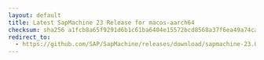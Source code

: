 ```yaml
---
layout: default
title: Latest SapMachine 23 Release for macos-aarch64
checksum: sha256 a1fcb8a65f9291d6b1c61ba6404e15572bcd8568a37f6ea49a74ca07f335d9ed
redirect_to:
  - https://github.com/SAP/SapMachine/releases/download/sapmachine-23.0.2/sapmachine-jdk-23.0.2_macos-aarch64_bin.tar.gz
---
```

